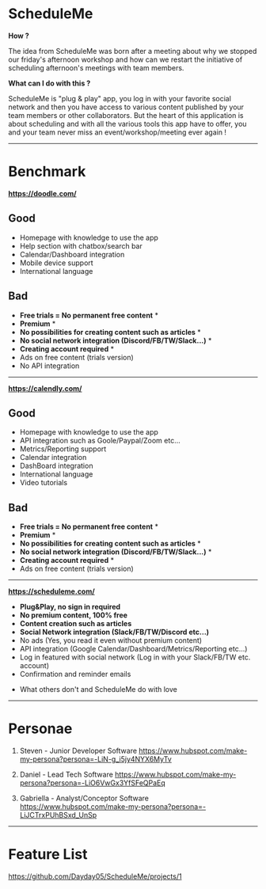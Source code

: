 # **ScheduleMe**

**How ?**

The idea from ScheduleMe was born after a meeting about why we stopped our friday's afternoon workshop and how can we restart the initiative of scheduling afternoon's meetings with team members.

**What can I do with this ?**

ScheduleMe is "plug & play" app, you log in with your favorite social network and then you have access to various content published by your team members or other collaborators.
But the heart of this application is about scheduling and with all the various tools this app have to offer, you and your team never miss an event/workshop/meeting ever again !

---

# **Benchmark**

**https://doodle.com/**

## **Good**

- Homepage with knowledge to use the app
- Help section with chatbox/search bar
- Calendar/Dashboard integration
- Mobile device support
- International language

## **Bad**

- **Free trials = No permanent free content** \*
- **Premium** \*
- **No possibilities for creating content such as articles** \*
- **No social network integration (Discord/FB/TW/Slack...)** \*
- **Creating account required** \*
- Ads on free content (trials version)
- No API integration

---

**https://calendly.com/**

## **Good**

- Homepage with knowledge to use the app
- API integration such as Goole/Paypal/Zoom etc...
- Metrics/Reporting support
- Calendar integration
- DashBoard integration
- International language
- Video tutorials

## **Bad**

- **Free trials = No permanent free content** \*
- **Premium** \*
- **No possibilities for creating content such as articles** \*
- **No social network integration (Discord/FB/TW/Slack...)** \*
- **Creating account required** \*
- Ads on free content (trials version)

---

**https://scheduleme.com/**

- **Plug&Play, no sign in required**
- **No premium content, 100% free**
- **Content creation such as articles**
- **Social Network integration (Slack/FB/TW/Discord etc...)**
- No ads (Yes, you read it even without premium content)
- API integration (Google Calendar/Dashboard/Metrics/Reporting etc...)
- Log in featured with social network (Log in with your Slack/FB/TW etc. account)
- Confirmation and reminder emails

* What others don't and ScheduleMe do with love

---

# **Personae**

1. Steven - Junior Developer Software
   https://www.hubspot.com/make-my-persona?persona=-LiN-g_i5jy4NYX6MyTv

2. Daniel - Lead Tech Software
   https://www.hubspot.com/make-my-persona?persona=-LiO6VwGx3YfSFeQPaEq

3. Gabriella - Analyst/Conceptor Software
   https://www.hubspot.com/make-my-persona?persona=-LiJCTrxPUhBSxd_UnSp

---

# **Feature List**

https://github.com/Dayday05/ScheduleMe/projects/1
